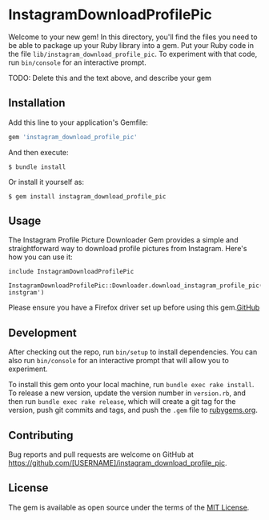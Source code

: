 # InstagramDownloadProfilePic

Welcome to your new gem! In this directory, you'll find the files you need to be able to package up your Ruby library into a gem. Put your Ruby code in the file `lib/instagram_download_profile_pic`. To experiment with that code, run `bin/console` for an interactive prompt.

TODO: Delete this and the text above, and describe your gem

## Installation

Add this line to your application's Gemfile:

```ruby
gem 'instagram_download_profile_pic'
```

And then execute:

    $ bundle install

Or install it yourself as:

    $ gem install instagram_download_profile_pic

## Usage

The Instagram Profile Picture Downloader Gem provides a simple and straightforward way to download profile pictures from Instagram. Here's how you can use it:

    include InstagramDownloadProfilePic

    InstagramDownloadProfilePic::Downloader.download_instagram_profile_pic('user_name_from instgram')

Please ensure you have a Firefox driver set up before using this gem.[GitHub](https://github.com/mozilla/geckodriver/releases)






## Development

After checking out the repo, run `bin/setup` to install dependencies. You can also run `bin/console` for an interactive prompt that will allow you to experiment.

To install this gem onto your local machine, run `bundle exec rake install`. To release a new version, update the version number in `version.rb`, and then run `bundle exec rake release`, which will create a git tag for the version, push git commits and tags, and push the `.gem` file to [rubygems.org](https://rubygems.org).

## Contributing

Bug reports and pull requests are welcome on GitHub at https://github.com/[USERNAME]/instagram_download_profile_pic.


## License

The gem is available as open source under the terms of the [MIT License](https://opensource.org/licenses/MIT).
